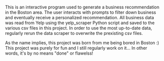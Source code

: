 This is an interactive program used to generate a business recommendation in the Boston area.
The user interacts with prompts to filter down business and eventually receive a personalized recommendation.
All business data was read from Yelp using the yelp_scraper Python script and saved to the various
csv files in this project. In order to use the most up-to-date data, regularly rerun the data
scraper to overwrite the prexisting csv files.

As the name implies, this project was born from me being bored in Boston :) This project was
purely for fun and I still regularly work on it... In other words, it's by no means "done" or flawelss!


